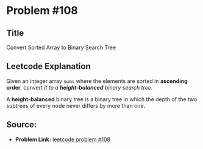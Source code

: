 # Problem #108

## Title

Convert Sorted Array to Binary Search Tree



## Leetcode Explanation

Given an integer array `nums` where the elements are sorted in **ascending order**, convert *it to a **height-balanced** binary search tree*.

A **height-balanced** binary tree is a binary tree in which the depth of the two subtrees of every node never differs by more than one.



## Source:

* **Problem Link:** [leetcode problem #108](https://leetcode.com/problems/convert-sorted-array-to-binary-search-tree/)
